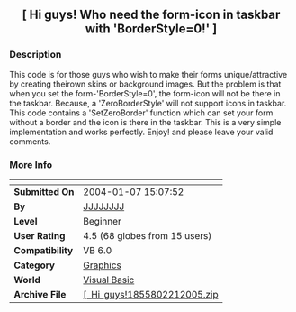 ﻿<div align="center">

## \[ Hi guys\! Who need the form\-icon in taskbar with 'BorderStyle=0\!' \]


</div>

### Description



This code is for those guys who wish to make their forms unique/attractive by creating theirown skins or background images. But the problem is that when you set the form-'BorderStyle=0', the form-icon will not be there in the taskbar. Because, a 'ZeroBorderStyle' will not support icons in taskbar. This code contains a 'SetZeroBorder' function which can set your form without a border and the icon is there in the taskbar. This is a very simple implementation and works perfectly. Enjoy! and please leave your valid comments.
 
### More Info
 


<span>             |<span>
---                |---
**Submitted On**   |2004-01-07 15:07:52
**By**             |[JJJJJJJJ](https://github.com/Planet-Source-Code/PSCIndex/blob/master/ByAuthor/jjjjjjjj.md)
**Level**          |Beginner
**User Rating**    |4.5 (68 globes from 15 users)
**Compatibility**  |VB 6\.0
**Category**       |[Graphics](https://github.com/Planet-Source-Code/PSCIndex/blob/master/ByCategory/graphics__1-46.md)
**World**          |[Visual Basic](https://github.com/Planet-Source-Code/PSCIndex/blob/master/ByWorld/visual-basic.md)
**Archive File**   |[\[\_Hi\_guys\!1855802212005\.zip](https://github.com/Planet-Source-Code/jjjjjjjj-hi-guys-who-need-the-form-icon-in-taskbar-with-borderstyle-0__1-59063/archive/master.zip)








